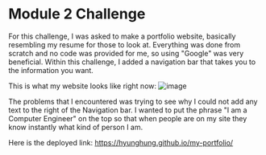 # **Module 2 Challenge**

For this challenge, I was asked to make a portfolio website, basically resembling my resume for those to look at. 
Everything was done from scratch and no code was provided for me, so using "Google" was very beneficial. 
Within this challenge, I added a navigation bar that takes you to the information you want. 

This is what my website looks like right now:
![image](https://github.com/hyunghung/my-portfolio/assets/97567582/f655a60e-b58f-4184-8a5c-398e2fcd3ddd)

The problems that I encountered was trying to see why I could not add any text to the right of the Navigation bar. 
I wanted to put the phrase "I am a Computer Engineer" on the top so that when people are on my site they 
know instantly what kind of person I am. 

Here is the deployed link: 
https://hyunghung.github.io/my-portfolio/ 
